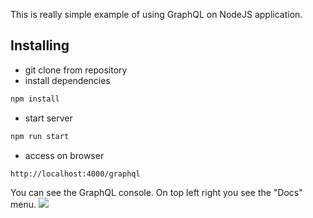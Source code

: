 This is really simple example of using GraphQL on NodeJS application.

## Installing
- git clone from repository
- install dependencies
```sh
npm install
```
- start server
```sh
npm run start
```
- access on browser
```
http://localhost:4000/graphql
```

You can see the GraphQL console. On top left right you see the "Docs" menu.
![](https://github.com/hnmg/graphql-hello-world/bloco/images/001.png)
